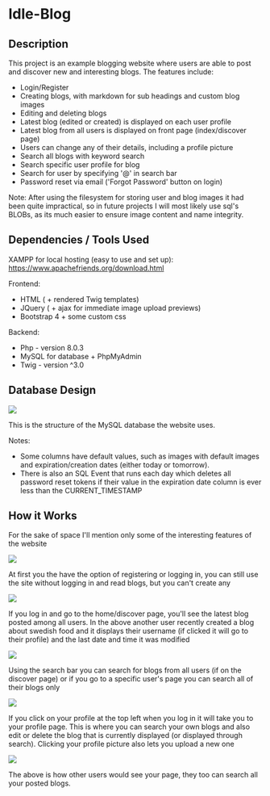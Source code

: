 # Idle-Blog
## Description

This project is an example blogging website where users are able to post and discover new and interesting blogs. The features include:
- Login/Register
- Creating blogs, with markdown for sub headings and custom blog images
- Editing and deleting blogs
- Latest blog (edited or created) is displayed on each user profile
- Latest blog from all users is displayed on front page (index/discover page)
- Users can change any of their details, including a profile picture
- Search all blogs with keyword search
- Search specific user profile for blog
- Search for user by specifying '@<username>' in search bar
- Password reset via email ('Forgot Password' button on login)

Note: After using the filesystem for storing user and blog images it had been quite impractical, so in future projects I will most likely use sql's BLOBs, as its much easier to ensure image content and name integrity.

## Dependencies / Tools Used

XAMPP for local hosting (easy to use and set up): https://www.apachefriends.org/download.html

Frontend:
- HTML ( + rendered Twig templates)
- JQuery ( + ajax for immediate image upload previews)
- Bootstrap 4 + some custom css

Backend:
- Php - version 8.0.3
- MySQL for database + PhpMyAdmin
- Twig - version ^3.0

## Database Design

![](/repo_imgs/dbdiagram.JPG)

This is the structure of the MySQL database the website uses. 

Notes:
- Some columns have default values, such as images with default images and expiration/creation dates (either today or tomorrow).
- There is also an SQL Event that runs each day which deletes all password reset tokens if their value in the expiration date column is ever less than the CURRENT_TIMESTAMP

## How it Works

For the sake of space I'll mention only some of the interesting features of the website

![](/repo_imgs/register.JPG)

At first you the have the option of registering or logging in, you can still use the site without logging in and read blogs, but you can't create any

![](/repo_imgs/discover.JPG)

If you log in and go to the home/discover page, you'll see the latest blog posted among all users. In the above another user recently created a blog about swedish food and it displays their username (if clicked it will go to their profile) and the last date and time it was modified

![](/repo_imgs/search.JPG)

Using the search bar you can search for blogs from all users (if on the discover page) or if you go to a specific user's page you can search all of their blogs only

![](/repo_imgs/profile_personal.JPG)

If you click on your profile at the top left when you log in it will take you to your profile page. This is where you can search your own blogs and also edit or delete the blog that is currently displayed (or displayed through search). Clicking your profile picture also lets you upload a new one

![](/repo_imgs/profile_other.JPG)

The above is how other users would see your page, they too can search all your posted blogs.

